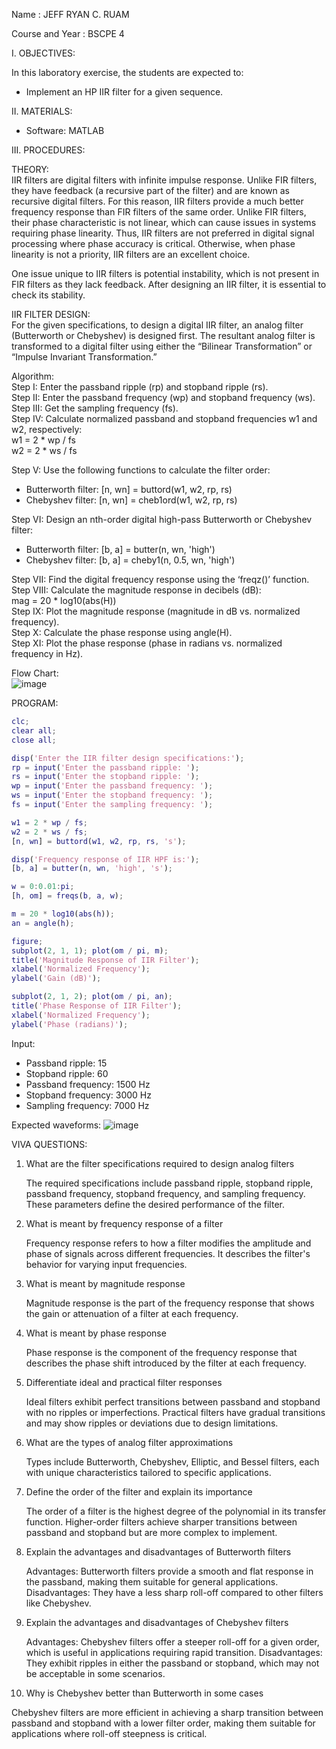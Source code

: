 Name			: JEFF RYAN C. RUAM

Course and Year	: BSCPE 4


I. OBJECTIVES:  

In this laboratory exercise, the students are expected to:  
- Implement an HP IIR filter for a given sequence.  

II. MATERIALS:  

- Software: MATLAB  

III. PROCEDURES:  

THEORY:  
IIR filters are digital filters with infinite impulse response. Unlike FIR filters, they have feedback (a recursive part of the filter) and are known as recursive digital filters. For this reason, IIR filters provide a much better frequency response than FIR filters of the same order. Unlike FIR filters, their phase characteristic is not linear, which can cause issues in systems requiring phase linearity. Thus, IIR filters are not preferred in digital signal processing where phase accuracy is critical. Otherwise, when phase linearity is not a priority, IIR filters are an excellent choice.

One issue unique to IIR filters is potential instability, which is not present in FIR filters as they lack feedback. After designing an IIR filter, it is essential to check its stability.

IIR FILTER DESIGN:  
For the given specifications, to design a digital IIR filter, an analog filter (Butterworth or Chebyshev) is designed first. The resultant analog filter is transformed to a digital filter using either the “Bilinear Transformation” or “Impulse Invariant Transformation.”  

Algorithm:  
Step I: Enter the passband ripple (rp) and stopband ripple (rs).  
Step II: Enter the passband frequency (wp) and stopband frequency (ws).  
Step III: Get the sampling frequency (fs).  
Step IV: Calculate normalized passband and stopband frequencies w1 and w2, respectively:  
  w1 = 2 * wp / fs  
  w2 = 2 * ws / fs  

Step V: Use the following functions to calculate the filter order:  
- Butterworth filter: [n, wn] = buttord(w1, w2, rp, rs)  
- Chebyshev filter: [n, wn] = cheb1ord(w1, w2, rp, rs)  

Step VI: Design an nth-order digital high-pass Butterworth or Chebyshev filter:  
- Butterworth filter: [b, a] = butter(n, wn, 'high')  
- Chebyshev filter: [b, a] = cheby1(n, 0.5, wn, 'high')  

Step VII: Find the digital frequency response using the ‘freqz()’ function.  
Step VIII: Calculate the magnitude response in decibels (dB):  
  mag = 20 * log10(abs(H))  
Step IX: Plot the magnitude response (magnitude in dB vs. normalized frequency).  
Step X: Calculate the phase response using angle(H).  
Step XI: Plot the phase response (phase in radians vs. normalized frequency in Hz).

Flow Chart:  
![image](https://github.com/user-attachments/assets/366f80e9-bd47-48f0-9836-31bf02a35342)

PROGRAM:  
```matlab
clc;  
clear all;  
close all;

disp('Enter the IIR filter design specifications:');  
rp = input('Enter the passband ripple: ');  
rs = input('Enter the stopband ripple: ');  
wp = input('Enter the passband frequency: ');  
ws = input('Enter the stopband frequency: ');  
fs = input('Enter the sampling frequency: ');  

w1 = 2 * wp / fs;  
w2 = 2 * ws / fs;  
[n, wn] = buttord(w1, w2, rp, rs, 's');

disp('Frequency response of IIR HPF is:');  
[b, a] = butter(n, wn, 'high', 's');

w = 0:0.01:pi;  
[h, om] = freqs(b, a, w);  

m = 20 * log10(abs(h));  
an = angle(h);  

figure;
subplot(2, 1, 1); plot(om / pi, m);  
title('Magnitude Response of IIR Filter');  
xlabel('Normalized Frequency');  
ylabel('Gain (dB)');  

subplot(2, 1, 2); plot(om / pi, an);  
title('Phase Response of IIR Filter');  
xlabel('Normalized Frequency');  
ylabel('Phase (radians)');
```
 
Input:  
- Passband ripple: 15  
- Stopband ripple: 60  
- Passband frequency: 1500 Hz  
- Stopband frequency: 3000 Hz  
- Sampling frequency: 7000 Hz
  
Expected waveforms: 
![image](https://github.com/user-attachments/assets/c1223349-54e5-4736-bd29-91c0a2d31bc1)


VIVA QUESTIONS:  

1. What are the filter specifications required to design analog filters  

   The required specifications include passband ripple, stopband ripple, passband frequency, 
   stopband frequency, and sampling frequency. These parameters define the desired performance of the filter.  

2. What is meant by frequency response of a filter  

   Frequency response refers to how a filter modifies the amplitude and phase of signals 
   across different frequencies. It describes the filter's behavior for varying input frequencies.  

3. What is meant by magnitude response  

   Magnitude response is the part of the frequency response that shows the gain or attenuation of a filter at each frequency.  

4. What is meant by phase response  

   Phase response is the component of the frequency response that describes the phase shift 
   introduced by the filter at each frequency.  

5. Differentiate ideal and practical filter responses  

   Ideal filters exhibit perfect transitions between passband and stopband with no ripples or 
   imperfections. Practical filters have gradual transitions and may show ripples or deviations due to design limitations.  

6. What are the types of analog filter approximations  

   Types include Butterworth, Chebyshev, Elliptic, and Bessel filters, each with unique 
   characteristics tailored to specific applications.  

7. Define the order of the filter and explain its importance  

   The order of a filter is the highest degree of the polynomial in its transfer function. 
   Higher-order filters achieve sharper transitions between passband and stopband but are more complex to implement.  

8. Explain the advantages and disadvantages of Butterworth filters  

   Advantages: Butterworth filters provide a smooth and flat response in the passband, making them 
   suitable for general applications. Disadvantages: They have a less sharp roll-off compared to other filters like Chebyshev.  

9. Explain the advantages and disadvantages of Chebyshev filters  

   Advantages: Chebyshev filters offer a steeper roll-off for a given order, which is useful in 
   applications requiring rapid transition. Disadvantages: They exhibit ripples in either the 
   passband or stopband, which may not be acceptable in some scenarios.  

10. Why is Chebyshev better than Butterworth in some cases  

   Chebyshev filters are more efficient in achieving a sharp transition between passband and
   stopband with a lower filter order, making them suitable for applications where roll-off steepness is critical.

